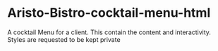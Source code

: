 # Aristo-Bistro-cocktail-menu-html
A cocktail Menu for a client.
This contain the content and interactivity. Styles are requested to be kept private
